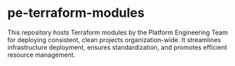 # pe-terraform-modules
This repository hosts Terraform modules by the Platform Engineering Team for deploying consistent, clean projects organization-wide. It streamlines infrastructure deployment, ensures standardization, and promotes efficient resource management.
